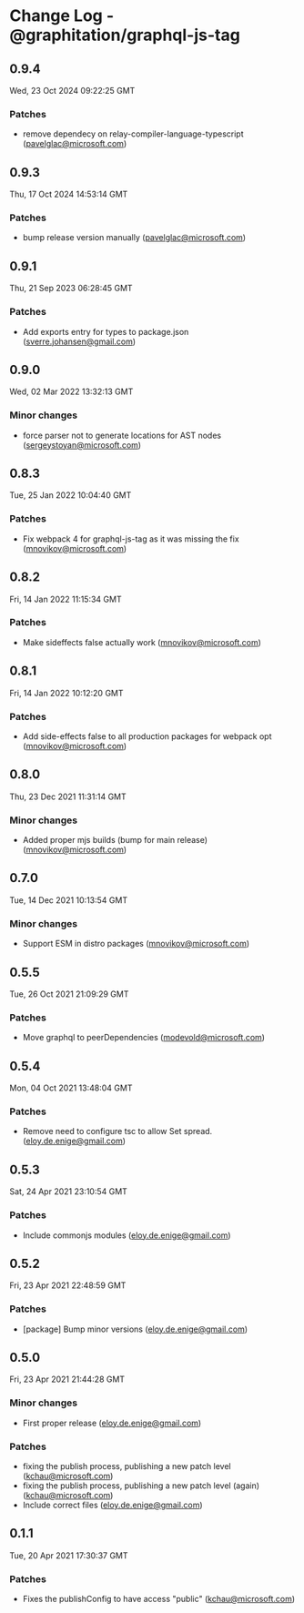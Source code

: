 # Change Log - @graphitation/graphql-js-tag

<!-- This log was last generated on Wed, 23 Oct 2024 09:22:25 GMT and should not be manually modified. -->

<!-- Start content -->

## 0.9.4

Wed, 23 Oct 2024 09:22:25 GMT

### Patches

- remove dependecy on relay-compiler-language-typescript (pavelglac@microsoft.com)

## 0.9.3

Thu, 17 Oct 2024 14:53:14 GMT

### Patches

- bump release version manually (pavelglac@microsoft.com)

## 0.9.1

Thu, 21 Sep 2023 06:28:45 GMT

### Patches

- Add exports entry for types to package.json (sverre.johansen@gmail.com)

## 0.9.0

Wed, 02 Mar 2022 13:32:13 GMT

### Minor changes

- force parser not to generate locations for AST nodes (sergeystoyan@microsoft.com)

## 0.8.3

Tue, 25 Jan 2022 10:04:40 GMT

### Patches

- Fix webpack 4 for graphql-js-tag as it was missing the fix (mnovikov@microsoft.com)

## 0.8.2

Fri, 14 Jan 2022 11:15:34 GMT

### Patches

- Make sideffects false actually work (mnovikov@microsoft.com)

## 0.8.1

Fri, 14 Jan 2022 10:12:20 GMT

### Patches

- Add side-effects false to all production packages for webpack opt (mnovikov@microsoft.com)

## 0.8.0

Thu, 23 Dec 2021 11:31:14 GMT

### Minor changes

- Added proper mjs builds (bump for main release) (mnovikov@microsoft.com)

## 0.7.0

Tue, 14 Dec 2021 10:13:54 GMT

### Minor changes

- Support ESM in distro packages (mnovikov@microsoft.com)

## 0.5.5

Tue, 26 Oct 2021 21:09:29 GMT

### Patches

- Move graphql to peerDependencies (modevold@microsoft.com)

## 0.5.4

Mon, 04 Oct 2021 13:48:04 GMT

### Patches

- Remove need to configure tsc to allow Set spread. (eloy.de.enige@gmail.com)

## 0.5.3

Sat, 24 Apr 2021 23:10:54 GMT

### Patches

- Include commonjs modules (eloy.de.enige@gmail.com)

## 0.5.2

Fri, 23 Apr 2021 22:48:59 GMT

### Patches

- [package] Bump minor versions (eloy.de.enige@gmail.com)

## 0.5.0

Fri, 23 Apr 2021 21:44:28 GMT

### Minor changes

- First proper release (eloy.de.enige@gmail.com)

### Patches

- fixing the publish process, publishing a new patch level (kchau@microsoft.com)
- fixing the publish process, publishing a new patch level (again) (kchau@microsoft.com)
- Include correct files (eloy.de.enige@gmail.com)

## 0.1.1

Tue, 20 Apr 2021 17:30:37 GMT

### Patches

- Fixes the publishConfig to have access "public" (kchau@microsoft.com)
